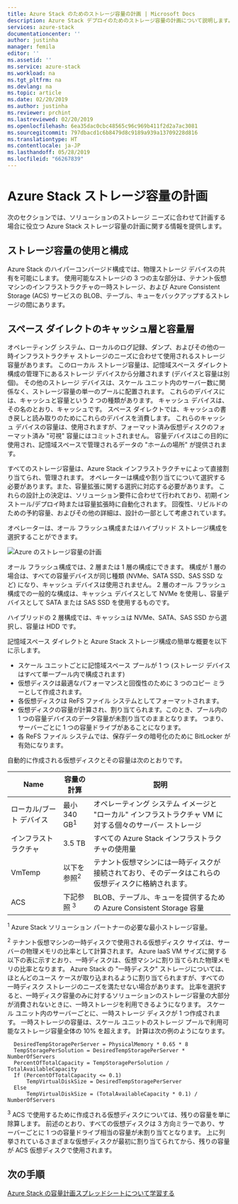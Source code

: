 ```yaml
---
title: Azure Stack のためのストレージ容量の計画 | Microsoft Docs
description: Azure Stack デプロイのためのストレージ容量の計画について説明します。
services: azure-stack
documentationcenter: ''
author: justinha
manager: femila
editor: ''
ms.assetid: ''
ms.service: azure-stack
ms.workload: na
ms.tgt_pltfrm: na
ms.devlang: na
ms.topic: article
ms.date: 02/20/2019
ms.author: justinha
ms.reviewer: prchint
ms.lastreviewed: 02/20/2019
ms.openlocfilehash: 6ea35dac0cbc48565c96c969b411f2d2a7ac3081
ms.sourcegitcommit: 797dbacd1c6b8479d8c9189a939a13709228d816
ms.translationtype: HT
ms.contentlocale: ja-JP
ms.lasthandoff: 05/28/2019
ms.locfileid: "66267839"
---
```

# <a name="azure-stack-storage-capacity-planning"></a>Azure Stack ストレージ容量の計画
次のセクションでは、ソリューションのストレージ ニーズに合わせて計画する場合に役立つ Azure Stack ストレージ容量の計画に関する情報を提供します。

## <a name="uses-and-organization-of-storage-capacity"></a>ストレージ容量の使用と構成
Azure Stack のハイパーコンバージド構成では、物理ストレージ デバイスの共有を可能にします。 使用可能なストレージの 3 つの主な部分は、テナント仮想マシンのインフラストラクチャの一時ストレージ、および Azure Consistent Storage (ACS) サービスの BLOB、テーブル、キューをバックアップするストレージの間にあります。

## <a name="spaces-direct-cache-and-capacity-tiers"></a>スペース ダイレクトのキャッシュ層と容量層
オペレーティング システム、ローカルのログ記録、ダンプ、およびその他の一時インフラストラクチャ ストレージのニーズに合わせて使用されるストレージ容量があります。 このローカル ストレージ容量は、記憶域スペース ダイレクト構成の管理下にあるストレージ デバイスから分離されます (デバイスと容量は別個)。 その他のストレージ デバイスは、スケール ユニット内のサーバー数に関係なく、ストレージ容量の単一のプールに配置されます。 これらのデバイスには、キャッシュと容量という 2 つの種類があります。  キャッシュ デバイスは、その名のとおり、キャッシュです。 スペース ダイレクトでは、キャッシュの書き戻しと読み取りのためにこれらのデバイスを消費します。 これらのキャッシュ デバイスの容量は、使用されますが、フォーマット済み仮想ディスクのフォーマット済み "可視" 容量にはコミットされません。 容量デバイスはこの目的に使用され、記憶域スペースで管理されるデータの "ホームの場所" が提供されます。

すべてのストレージ容量は、Azure Stack インフラストラクチャによって直接割り当てられ、管理されます。 オペレーターは構成や割り当てについて選択する必要があります。また、容量拡張に関する選択に対応する必要があります。 これらの設計上の決定は、ソリューション要件に合わせて行われており、初期インストール/デプロイ時または容量拡張時に自動化されます。 回復性、リビルドのための予約容量、およびその他の詳細は、設計の一部として考慮されています。 

オペレーターは、オール フラッシュ構成またはハイブリッド ストレージ構成を選択することができます。

![Azure のストレージ容量の計画](media/azure-stack-capacity-planning/storage.png)

オール フラッシュ構成では、2 層または 1 層の構成にできます。  構成が 1 層の場合は、すべての容量デバイスが同じ種類 (NVMe、SATA SSD、SAS SSD など) になり、キャッシュ デバイスは使用されません。 2 層のオール フラッシュ構成での一般的な構成は、キャッシュ デバイスとして NVMe を使用し、容量デバイスとして SATA または SAS SSD を使用するものです。

ハイブリッドの 2 層構成では、キャッシュは NVMe、SATA、SAS SSD から選択し、容量は HDD です。 

記憶域スペース ダイレクトと Azure Stack ストレージ構成の簡単な概要を以下に示します。
- スケール ユニットごとに記憶域スペース プールが 1 つ (ストレージ デバイスはすべて単一プール内で構成されます)
- 仮想ディスクは最適なパフォーマンスと回復性のために 3 つのコピー ミラーとして作成されます。
- 各仮想ディスクは ReFS ファイル システムとしてフォーマットされます。
- 仮想ディスクの容量が計算され、割り当てられます。このとき、プール内の 1 つの容量デバイスのデータ容量が未割り当てのままとなります。 つまり、サーバーごとに 1 つの容量ドライブがあることになります。
- 各 ReFS ファイル システムでは、保存データの暗号化のために BitLocker が有効になります。 

自動的に作成される仮想ディスクとその容量は次のとおりです。

|Name|容量の計算|説明|
|-----|-----|-----|
|ローカル/ブート デバイス|最小 340 GB<sup>1</sup>|オペレーティング システム イメージと "ローカル" インフラストラクチャ VM に対する個々のサーバー ストレージ|
|インフラストラクチャ|3.5 TB|すべての Azure Stack インフラストラクチャの使用量|
|VmTemp|以下を参照<sup>2</sup>|テナント仮想マシンには一時ディスクが接続されており、そのデータはこれらの仮想ディスクに格納されます。|
|ACS|下記参照 <sup>3</sup>|BLOB、テーブル、キューを提供するための Azure Consistent Storage 容量|

<sup>1</sup> Azure Stack ソリューション パートナーの必要な最小ストレージ容量。

<sup>2</sup> テナント仮想マシンの一時ディスクで使用される仮想ディスク サイズは、サーバーの物理メモリの比率として計算されます。 Azure IaaS VM サイズに関する以下の表に示すとおり、一時ディスクは、仮想マシンに割り当てられた物理メモリの比率となります。 Azure Stack の "一時ディスク" ストレージについては、ほとんどのユース ケースが取り込まれるように割り当てられますが、すべての一時ディスク ストレージのニーズを満たせない場合があります。 比率を選択すると、一時ディスク容量のみに対するソリューションのストレージ容量の大部分が消費されないときに、一時ストレージを利用できるようになります。 スケール ユニット内のサーバーごとに、一時ストレージ ディスクが 1 つ作成されます。 一時ストレージの容量は、スケール ユニットのストレージ プールで利用可能なストレージ容量全体の 10% を超えます。 計算は次の例のようになります。

```
  DesiredTempStoragePerServer = PhysicalMemory * 0.65 * 8
  TempStoragePerSolution = DesiredTempStoragePerServer * NumberOfServers
  PercentOfTotalCapacity = TempStoragePerSolution / TotalAvailableCapacity
  If (PercentOfTotalCapacity <= 0.1)
      TempVirtualDiskSize = DesiredTempStoragePerServer
  Else
      TempVirtualDiskSize = (TotalAvailableCapacity * 0.1) / NumberOfServers
```

<sup>3</sup> ACS で使用するために作成される仮想ディスクについては、残りの容量を単に除算します。 前述のとおり、すべての仮想ディスクは 3 方向ミラーであり、サーバーごとに 1 つの容量ドライブ相当の容量が未割り当てとなります。 上に列挙されているさまざまな仮想ディスクが最初に割り当てられてから、残りの容量が ACS 仮想ディスクで使用されます。

## <a name="next-steps"></a>次の手順
[Azure Stack の容量計画スプレッドシートについて学習する](capacity-planning-spreadsheet.md)
